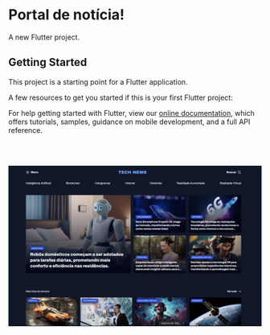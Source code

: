 # Portal de notícia!

A new Flutter project.

## Getting Started

This project is a starting point for a Flutter application.

A few resources to get you started if this is your first Flutter project:


For help getting started with Flutter, view our
[online documentation](https://flutter.dev/docs), which offers tutorials,
samples, guidance on mobile development, and a full API reference.

<!--START_SECTION:footer-->

<br />
<br />

<p align="center">
    <img align="center"  src="assets/images/noticia.png" alt="Buscar"/>
</p>

<!--END_SECTION:footer-->



